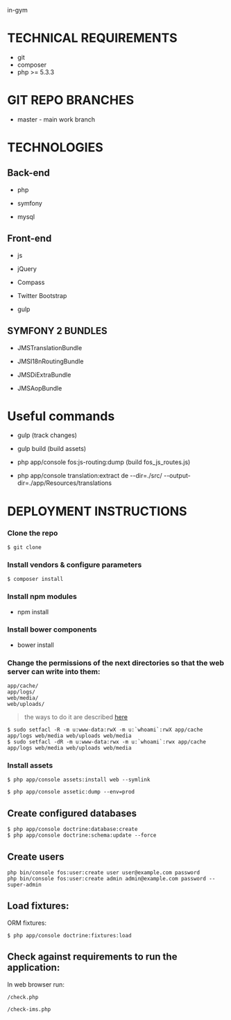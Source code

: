 in-gym

TECHNICAL REQUIREMENTS
========================

* git  
* composer  
* php >= 5.3.3  

GIT REPO BRANCHES
========================

* master - main work branch

TECHNOLOGIES
========================

## Back-end

* php

* symfony

* mysql

## Front-end

* js

* jQuery

* Compass

* Twitter Bootstrap

* gulp

## SYMFONY 2 BUNDLES

* JMSTranslationBundle

* JMSI18nRoutingBundle

* JMSDiExtraBundle

* JMSAopBundle


Useful commands
========================

* gulp (track changes)

* gulp build (build assets)

* php app/console fos:js-routing:dump (build fos_js_routes.js)

* php app/console translation:extract de --dir=./src/ --output-dir=./app/Resources/translations

DEPLOYMENT INSTRUCTIONS
========================

### Clone the repo 

    $ git clone

### Install vendors & configure parameters

    $ composer install

### Install npm modules

* npm install

### Install bower components

* bower install

### Change the permissions of the next directories so that the web server can write into them:

    app/cache/
    app/logs/    
    web/media/
    web/uploads/

> the ways to do it are described [here](http://symfony.com/doc/master/book/installation.html#configuration-and-setup) 

    $ sudo setfacl -R -m u:www-data:rwX -m u:`whoami`:rwX app/cache app/logs web/media web/uploads web/media
    $ sudo setfacl -dR -m u:www-data:rwx -m u:`whoami`:rwx app/cache app/logs web/media web/uploads web/media

### Install assets

    $ php app/console assets:install web --symlink

    $ php app/console assetic:dump --env=prod

## Create configured databases

    $ php app/console doctrine:database:create
    $ php app/console doctrine:schema:update --force

## Create users
    php bin/console fos:user:create user user@example.com password
    php bin/console fos:user:create admin admin@example.com password --super-admin

## Load fixtures:

ORM fixtures:

    $ php app/console doctrine:fixtures:load 

## Check against requirements to run the application:

In web browser run:  
    
    /check.php

    /check-ims.php
